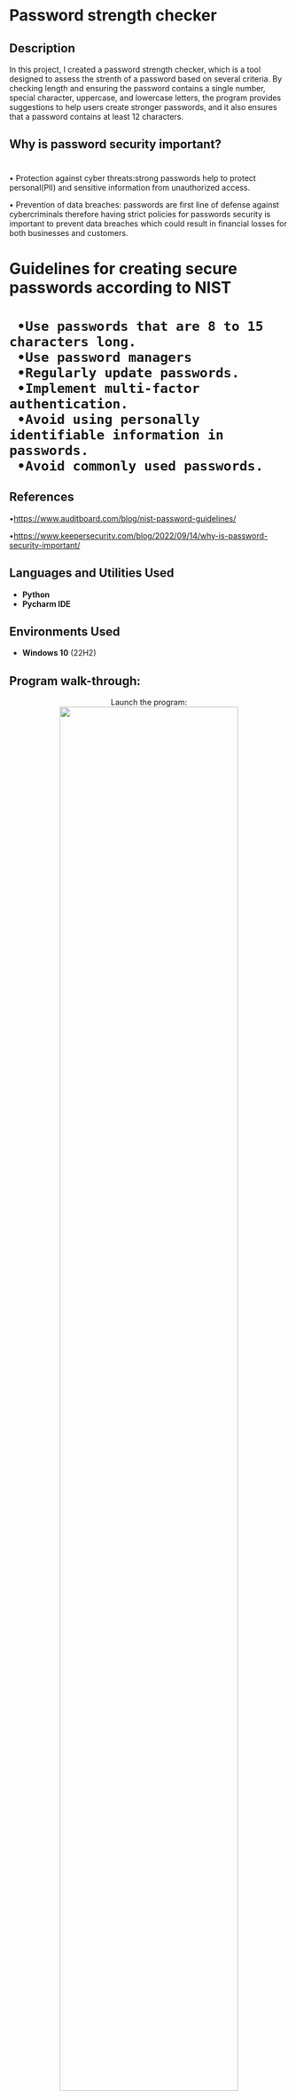 <h1>Password strength checker</h1>

<h2>Description</h2>
In this project, I created a password strength checker, which is a tool designed to assess the strenth of a password based on several criteria. By checking length and ensuring the password contains a single number, special character, uppercase, and lowercase letters, the program provides suggestions to help users create stronger passwords, and it also ensures that a password contains at least 12 characters. 

<h2>Why is password security important?<h1></h2>
•
Protection against cyber threats:strong passwords help to protect personal(PII) and sensitive information from unauthorized access.
  
•
Prevention of data breaches: passwords are first line of defense against cybercriminals therefore having strict policies for passwords security is important to prevent data breaches which could result in financial losses for both businesses and customers.
<br />

<h1>Guidelines for creating secure passwords according to NIST<h1>

     •Use passwords that are 8 to 15 characters long.
     •Use password managers
     •Regularly update passwords.
     •Implement multi-factor authentication.
     •Avoid using personally identifiable information in passwords.
     •Avoid commonly used passwords.


<h2>References</h2>

•https://www.auditboard.com/blog/nist-password-guidelines/

•https://www.keepersecurity.com/blog/2022/09/14/why-is-password-security-important/

<h2>Languages and Utilities Used</h2>

- <b>Python</b> 
- <b>Pycharm IDE</b>

<h2>Environments Used </h2>

- <b>Windows 10</b> (22H2)

<h2>Program walk-through:</h2>

<p align="center">
Launch the program: <br/>
<img src="https://i.imgur.com/DPD7pwK.png" height="80%" width="80%" alt=""/>
<br />
   <br/>
<img src="" height="80%" width="80%" alt=""/>
  <br />
Enter Password output:  <br/>
<img src="https://i.imgur.com/f8dLygR.png" height="80%" width="80%" alt=""/>
<br />
 Final output: <br/>
<img src="https://i.imgur.com/FbhNBB6.png" height="80%" width="80%" alt="s"/>
<br />
<br />

</p>

<!--
 ```diff
- text in red
+ text in green
! text in orange
# text in gray
@@ text in purple (and bold)@@
```
--!>
